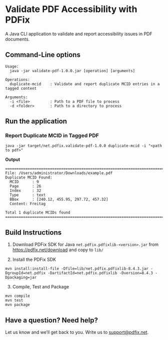 # Validate PDF Accessibility with PDFix

A Java CLI application to validate and report accessibility issues in PDF documents.

## Command-Line options
```
Usage:
  java -jar validate-pdf-1.0.0.jar [operation] [arguments]

Operations:
  duplicate-mcid    : Validate and report duplicate MCID entries in a tagged content

Arguments:
  -i <file>         : Path to a PDF file to process
  -d <folder>       : Path to a directory to process
```

## Run the application

### Report Duplicate MCID in Tagged PDF
```
java -jar target/net.pdfix.validate-pdf-1.0.0 duplicate-mcid -i "<path to pdf>"
```
  
**Output**
```
===============================================================================
File: /Users/administrator/Downloads/example.pdf
Duplicate MCID Found:
  MCID      : 9
  Page      : 26
  Index     : 32
  Type      : text
  BBox      : [240.12, 455.95, 297.72, 457.32]
  Content: Freitag

Total 1 duplicate MCIDs found  
===============================================================================
```

## Build Instructions

1. Download PDFix SDK for Java `net.pdfix.pdfixlib-<version>.jar` from https://pdfix.net/download and copy to `lib/`

2. Install the PDFix SDK 
```
mvn install:install-file -Dfile=lib/net.pdfix.pdfixlib-8.4.3.jar -DgroupId=net.pdfix -DartifactId=net.pdfix.pdfixlib -Dversion=8.4.3 -Dpackaging=jar
```
3. Compile, Test and Package
```
mvn compile
mvn test
mvn package
```



## Have a question? Need help?
Let us know and we’ll get back to you. Write us to support@pdfix.net.
